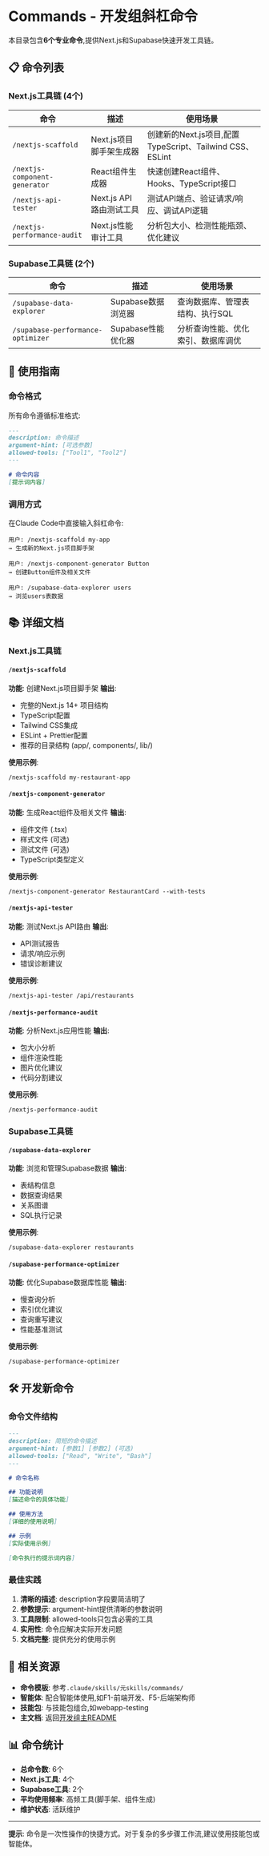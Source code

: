 # Commands - 开发组斜杠命令

本目录包含**6个专业命令**,提供Next.js和Supabase快速开发工具链。

## 📋 命令列表

### Next.js工具链 (4个)

| 命令 | 描述 | 使用场景 |
|------|------|----------|
| `/nextjs-scaffold` | Next.js项目脚手架生成器 | 创建新的Next.js项目,配置TypeScript、Tailwind CSS、ESLint |
| `/nextjs-component-generator` | React组件生成器 | 快速创建React组件、Hooks、TypeScript接口 |
| `/nextjs-api-tester` | Next.js API路由测试工具 | 测试API端点、验证请求/响应、调试API逻辑 |
| `/nextjs-performance-audit` | Next.js性能审计工具 | 分析包大小、检测性能瓶颈、优化建议 |

### Supabase工具链 (2个)

| 命令 | 描述 | 使用场景 |
|------|------|----------|
| `/supabase-data-explorer` | Supabase数据浏览器 | 查询数据库、管理表结构、执行SQL |
| `/supabase-performance-optimizer` | Supabase性能优化器 | 分析查询性能、优化索引、数据库调优 |

## 🚀 使用指南

### 命令格式

所有命令遵循标准格式:

```markdown
---
description: 命令描述
argument-hint: [可选参数]
allowed-tools: ["Tool1", "Tool2"]
---

# 命令内容
[提示词内容]
```

### 调用方式

在Claude Code中直接输入斜杠命令:

```
用户: /nextjs-scaffold my-app
→ 生成新的Next.js项目脚手架

用户: /nextjs-component-generator Button
→ 创建Button组件及相关文件

用户: /supabase-data-explorer users
→ 浏览users表数据
```

## 📚 详细文档

### Next.js工具链

#### `/nextjs-scaffold`
**功能**: 创建Next.js项目脚手架
**输出**:
- 完整的Next.js 14+ 项目结构
- TypeScript配置
- Tailwind CSS集成
- ESLint + Prettier配置
- 推荐的目录结构 (app/, components/, lib/)

**使用示例**:
```
/nextjs-scaffold my-restaurant-app
```

#### `/nextjs-component-generator`
**功能**: 生成React组件及相关文件
**输出**:
- 组件文件 (.tsx)
- 样式文件 (可选)
- 测试文件 (可选)
- TypeScript类型定义

**使用示例**:
```
/nextjs-component-generator RestaurantCard --with-tests
```

#### `/nextjs-api-tester`
**功能**: 测试Next.js API路由
**输出**:
- API测试报告
- 请求/响应示例
- 错误诊断建议

**使用示例**:
```
/nextjs-api-tester /api/restaurants
```

#### `/nextjs-performance-audit`
**功能**: 分析Next.js应用性能
**输出**:
- 包大小分析
- 组件渲染性能
- 图片优化建议
- 代码分割建议

**使用示例**:
```
/nextjs-performance-audit
```

### Supabase工具链

#### `/supabase-data-explorer`
**功能**: 浏览和管理Supabase数据
**输出**:
- 表结构信息
- 数据查询结果
- 关系图谱
- SQL执行记录

**使用示例**:
```
/supabase-data-explorer restaurants
```

#### `/supabase-performance-optimizer`
**功能**: 优化Supabase数据库性能
**输出**:
- 慢查询分析
- 索引优化建议
- 查询重写建议
- 性能基准测试

**使用示例**:
```
/supabase-performance-optimizer
```

## 🛠️ 开发新命令

### 命令文件结构

```markdown
---
description: 简短的命令描述
argument-hint: [参数1] [参数2] (可选)
allowed-tools: ["Read", "Write", "Bash"]
---

# 命令名称

## 功能说明
[描述命令的具体功能]

## 使用方法
[详细的使用说明]

## 示例
[实际使用示例]

[命令执行的提示词内容]
```

### 最佳实践

1. **清晰的描述**: description字段要简洁明了
2. **参数提示**: argument-hint提供清晰的参数说明
3. **工具限制**: allowed-tools只包含必需的工具
4. **实用性**: 命令应解决实际开发问题
5. **文档完整**: 提供充分的使用示例

## 🔗 相关资源

- **命令模板**: 参考`.claude/skills/元skills/commands/`
- **智能体**: 配合智能体使用,如F1-前端开发、F5-后端架构师
- **技能包**: 与技能包组合,如webapp-testing
- **主文档**: 返回[开发组主README](../README.md)

## 📊 命令统计

- **总命令数**: 6个
- **Next.js工具**: 4个
- **Supabase工具**: 2个
- **平均使用频率**: 高频工具(脚手架、组件生成)
- **维护状态**: 活跃维护

---

**提示**: 命令是一次性操作的快捷方式。对于复杂的多步骤工作流,建议使用技能包或智能体。

